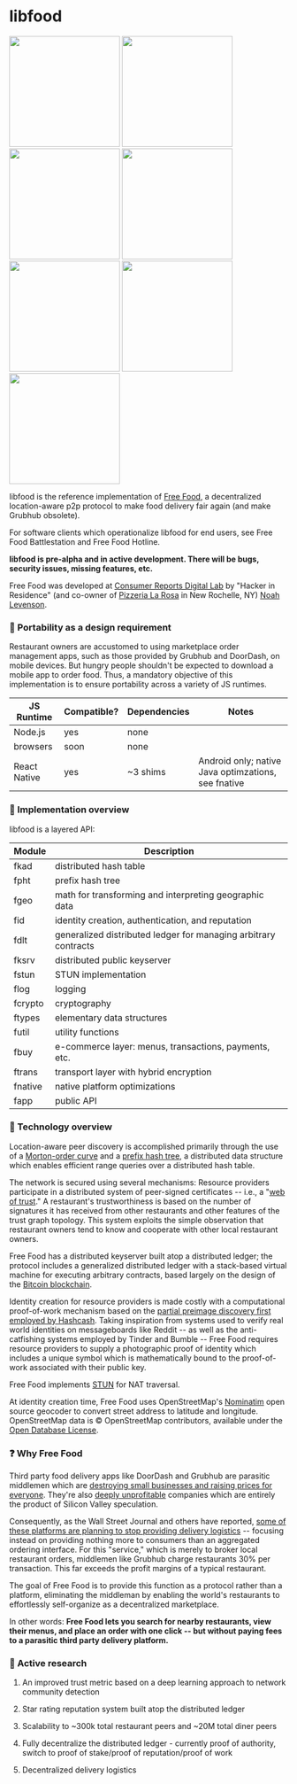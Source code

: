 # libfood

<p float="left">
	<img src="https://github.com/noahlevenson/libfood/blob/master/screens/order_detail.jpg" height="200" />
	<img src="https://github.com/noahlevenson/libfood/blob/master/screens/menu_editor.jpg" height="200" />
	<img src="https://github.com/noahlevenson/libfood/blob/master/screens/chat.jpg" height="200" />
	<img src="https://github.com/noahlevenson/libfood/blob/master/screens/trust_network.jpg" height="200" />
	<img src="https://github.com/noahlevenson/libfood/blob/master/screens/console.jpg" height="200" />
	<img src="https://github.com/noahlevenson/libfood/blob/master/screens/rest_list.png" height="200">
	<!-- <img src="https://github.com/noahlevenson/libfood/blob/master/screens/add_item.jpg" height="200" /> -->
	<img src="https://github.com/noahlevenson/libfood/blob/master/screens/checkout.png" height="200" />
</p>

libfood is the reference implementation of [Free Food](https://freefood.is), a decentralized location-aware p2p protocol to make food delivery fair again (and make Grubhub obsolete).

For software clients which operationalize libfood for end users, see Free Food Battlestation and Free Food Hotline.

**libfood is pre-alpha and in active development. There will be bugs, security issues, missing features, etc.**

Free Food was developed at [Consumer Reports Digital Lab](https://digital-lab.consumerreports.org/) by "Hacker in Residence" (and co-owner of [Pizzeria La Rosa](https://www.youtube.com/watch?v=9bz1Ko5ZDzQ&t=266s) in New Rochelle, NY) [Noah Levenson](https://noahlevenson.com).

### :handbag: Portability as a design requirement
Restaurant owners are accustomed to using marketplace order management apps, such as those provided by Grubhub and DoorDash, on mobile devices. But hungry people shouldn't be expected to download a mobile app to order food. Thus, a mandatory objective of this implementation is to ensure portability across a variety of JS runtimes.

|JS Runtime  |Compatible?|Dependencies|Notes                                                    |
|------------|-----------|------------|---------------------------------------------------------|
|Node.js     |yes        |none        |                                                         |
|browsers    |soon       |none        |                                                         |
|React Native|yes        |~3 shims    |Android only; native Java optimzations, see fnative      |

### :monocle_face: Implementation overview
libfood is a layered API:

|Module |Description                                                                    |
|-------|-------------------------------------------------------------------------------|
|fkad   |distributed hash table                                                         |
|fpht   |prefix hash tree                                                               |
|fgeo   |math for transforming and interpreting geographic data                         |
|fid    |identity creation, authentication, and reputation                              |
|fdlt   |generalized distributed ledger for managing arbitrary contracts                |
|fksrv  |distributed public keyserver                                                   |
|fstun  |STUN implementation                                                            |
|flog   |logging                                                                        |
|fcrypto|cryptography                                                                   |
|ftypes |elementary data structures                                                     |
|futil  |utility functions                                                              |
|fbuy   |e-commerce layer: menus, transactions, payments, etc.                          |
|ftrans |transport layer with hybrid encryption                                         |
|fnative|native platform optimizations                                                  |
|fapp   |public API                                                                     |

### :floppy_disk: Technology overview
Location-aware peer discovery is accomplished primarily through the use of a [Morton-order curve](https://en.wikipedia.org/wiki/Z-order_curve) and a [prefix hash tree](https://people.eecs.berkeley.edu/~sylvia/papers/pht.pdf), a distributed data structure which enables efficient range queries over a distributed hash table.

The network is secured using several mechanisms: Resource providers participate in a distributed system of peer-signed certificates -- i.e., a "[web of trust](https://en.wikipedia.org/wiki/Web_of_trust)." A restaurant's trustworthiness is based on the number of signatures it has received from other restaurants and other features of the trust graph topology. This system exploits the simple observation that restaurant owners tend to know and cooperate with other local restaurant owners.

Free Food has a distributed keyserver built atop a distributed ledger; the protocol includes a generalized distributed ledger with a stack-based virtual machine for executing arbitrary contracts, based largely on the design of the [Bitcoin blockchain](https://bitcoin.org/bitcoin.pdf).

Identity creation for resource providers is made costly with a computational proof-of-work mechanism based on the [partial preimage discovery first employed by Hashcash](https://en.wikipedia.org/wiki/Hashcash). Taking inspiration from systems used to verify real world identities on messageboards like Reddit -- as well as the anti-catfishing systems employed by Tinder and Bumble -- Free Food requires resource providers to supply a photographic proof of identity which includes a unique symbol which is mathematically bound to the proof-of-work associated with their public key.

Free Food implements [STUN](https://tools.ietf.org/html/rfc5389) for NAT traversal.

At identity creation time, Free Food uses OpenStreetMap's [Nominatim](https://github.com/osm-search/Nominatim) open source geocoder to convert street address to latitude and longitude. OpenStreetMap data is © OpenStreetMap contributors, available under the [Open Database License](https://www.openstreetmap.org/copyright).

### :question: Why Free Food
Third party food delivery apps like DoorDash and Grubhub are parasitic middlemen which are [destroying small businesses and raising prices for everyone](https://chicago.eater.com/2021/1/26/22250664/delivery-apps-destroying-restaurants-chicago-uber-eats-doordash-postmates). They're also [deeply unprofitable](https://www.bloomberg.com/opinion/articles/2019-10-31/food-delivery-is-a-dead-end-for-grubhub-doordash-and-postmates) companies which are entirely the product of Silicon Valley speculation.

Consequently, as the Wall Street Journal and others have reported, [some of these platforms are planning to stop providing delivery logistics](https://www.wsj.com/articles/strategy-behind-blockbuster-grubhub-deal-dont-deliver-11593266407) -- focusing instead on providing nothing more to consumers than an aggregated ordering interface. For this "service," which is merely to broker local restaurant orders, middlemen like Grubhub charge restaurants 30% per transaction. This far exceeds the profit margins of a typical restaurant.

The goal of Free Food is to provide this function as a protocol rather than a platform, eliminating the middleman by enabling the world's restaurants to effortlessly self-organize as a decentralized marketplace. 

In other words: **Free Food lets you search for nearby restaurants, view their menus, and place an order with one click -- but without paying fees to a parasitic third party delivery platform.**

### :brain: Active research
1. An improved trust metric based on a deep learning approach to network community detection

2. Star rating reputation system built atop the distributed ledger

3. Scalability to ~300k total restaurant peers and ~20M total diner peers

4. Fully decentralize the distributed ledger - currently proof of authority, switch to proof of stake/proof of reputation/proof of work

5. Decentralized delivery logistics 
